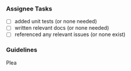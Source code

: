 ### Assignee Tasks

* [ ] added unit tests (or none needed)
* [ ] written relevant docs (or none needed)
* [ ] referenced any relevant issues (or none exist)

### Guidelines

Plea